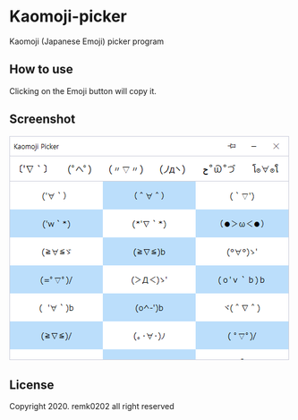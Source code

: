 # Kaomoji-picker
Kaomoji (Japanese Emoji) picker program

## How to use
Clicking on the Emoji button will copy it.

## Screenshot
![Kaomoji Program](images/Kaomoji.png)

## License
Copyright 2020. remk0202 all right reserved
